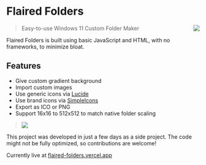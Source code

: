 # Flaired Folders

> <img src="https://flaired-folders.vercel.app/assets/favicon/favicon-96x96.png" align="right" />
> Easy-to-use Windows 11 Custom Folder Maker

Flaired Folders is built using basic JavaScript and HTML, with no frameworks, to minimize bloat.

## Features

- Give custom gradient background
- Import custom images
- Use generic icons via [Lucide](https://lucide.dev)
- Use brand icons via [SimpleIcons](https://simpleicons.org/)
- Export as ICO or PNG
- Support 16x16 to 512x512 to match native folder scaling

> <img src="https://flaired-folders.vercel.app/assets/example.png" align="center" />

This project was developed in just a few days as a side project. The code might not be fully optimized, so contributions are welcome!

Currently live at [flaired-folders.vercel.app](https://flaired-folders.vercel.app)

